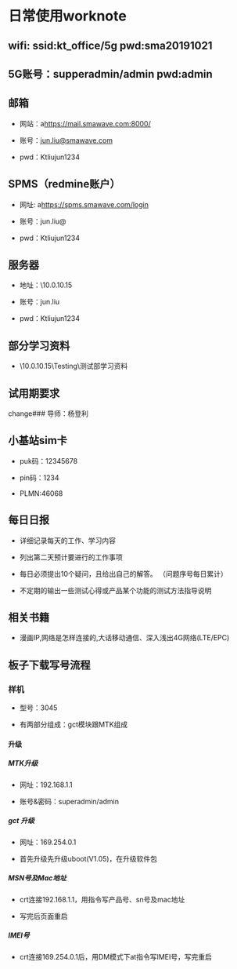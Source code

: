 # 日常使用worknote

## wifi: ssid:kt_office/5g   pwd:sma20191021

## 5G账号：supperadmin/admin pwd:admin

## 邮箱

- 网站：a<https://mail.smawave.com:8000/>

- 账号：jun.liu@smawave.com

- pwd：Ktliujun1234

## SPMS（redmine账户）

- 网址: a<https://spms.smawave.com/login>

- 账号：jun.liu@

- pwd：Ktliujun1234

## 服务器

- 地址：\\10.0.10.15

- 账号：jun.liu

- pwd：Ktliujun1234

## 部分学习资料

- \\10.0.10.15\Testing\测试部学习资料

## 试用期要求

change### 导师：杨登利

## 小基站sim卡

- puk码：12345678

- pin码：1234

- PLMN:46068

## 每日日报

- 详细记录每天的工作、学习内容

- 列出第二天预计要进行的工作事项

- 每日必须提出10个疑问，且给出自己的解答。 （问题序号每日累计）

- 不定期的输出一些测试心得或产品某个功能的测试方法指导说明

## 相关书籍

- 漫画IP,网络是怎样连接的,大话移动通信、深入浅出4G网络(LTE/EPC)

## 板子下载写号流程

### 样机

- 型号：3045

- 有两部分组成：gct模块跟MTK组成

#### 升级

##### MTK升级

- 网址：192.168.1.1

- 账号&密码：superadmin/admin

##### gct 升级

- 网址：169.254.0.1

- 首先升级先升级uboot(V1.05)，在升级软件包

##### MSN号及Mac地址

- crt连接192.168.1.1，用指令写产品号、sn号及mac地址

- 写完后页面重启

##### IMEI号

- crt连接169.254.0.1后，用DM模式下at指令写IMEI号，写完重启


